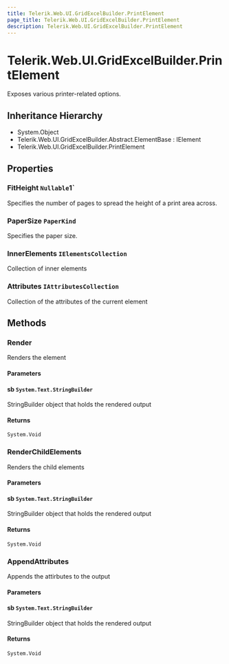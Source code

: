 ```yaml
---
title: Telerik.Web.UI.GridExcelBuilder.PrintElement
page_title: Telerik.Web.UI.GridExcelBuilder.PrintElement
description: Telerik.Web.UI.GridExcelBuilder.PrintElement
---
```


# Telerik.Web.UI.GridExcelBuilder.PrintElement

Exposes various printer-related options.

## Inheritance Hierarchy

* System.Object
* Telerik.Web.UI.GridExcelBuilder.Abstract.ElementBase : IElement
* Telerik.Web.UI.GridExcelBuilder.PrintElement

## Properties

###  FitHeight `Nullable`1`

Specifies the number of pages to spread the height of a print area across.

###  PaperSize `PaperKind`

Specifies the paper size.

###  InnerElements `IElementsCollection`

Collection of inner elements

###  Attributes `IAttributesCollection`

Collection of the attributes of the current element

## Methods

###  Render

Renders the element

#### Parameters

#### sb `System.Text.StringBuilder`

StringBuilder object that holds the rendered output

#### Returns

`System.Void` 

###  RenderChildElements

Renders the child elements

#### Parameters

#### sb `System.Text.StringBuilder`

StringBuilder object that holds the rendered output

#### Returns

`System.Void` 

###  AppendAttributes

Appends the attirbutes to the output

#### Parameters

#### sb `System.Text.StringBuilder`

StringBuilder object that holds the rendered output

#### Returns

`System.Void` 

